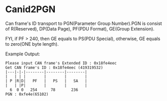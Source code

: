 # Canid2PGN
Can frame's ID transport to PGN(Parameter Group Number).PGN is consist of R(Reserved), DP(Data Page), PF(PDU Format), GE(Group Extension).

FYI, if PF > 240, then GE equals to PS(PDU Special), otherwise, GE equals to zero(ONE byte length).

Example Output:

```
Please input CAN frame's Extended ID : 0x18fe4eec
Get CAN frame's ID : 0x18fe4eec (419319532)
|---|-|-|--------|--------|--------|
|   | | |        |        |        |
| P |R|D|   PF   |   PS   |   SA   |
|   | |P|        |        |        |
  6  0 0   254      78       236    
PGN : 0xfe4e(65102)
```